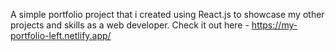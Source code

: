 A simple portfolio project that i created using React.js to showcase my other projects and skills as a web developer. Check it out here - https://my-portfolio-left.netlify.app/

